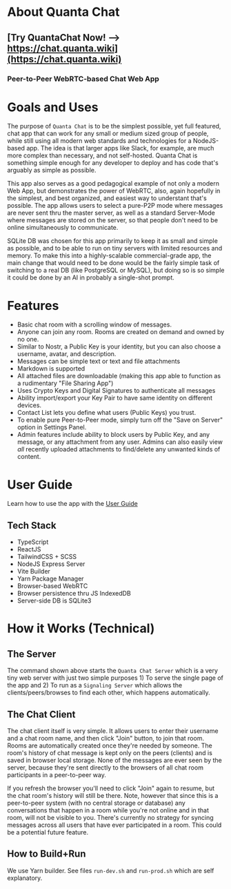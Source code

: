 # About Quanta Chat

## [Try QuantaChat Now! --> https://chat.quanta.wiki](https://chat.quanta.wiki)

### Peer-to-Peer WebRTC-based Chat Web App

# Goals and Uses

The purpose of `Quanta Chat` is to be the simplest possible, yet full featured, chat app that can work for any small or medium sized group of people, while still using all modern web standards and technologies for a NodeJS-based app. The idea is that larger apps like Slack, for example, are much more complex than necessary, and not self-hosted. Quanta Chat is something simple enough for any developer to deploy and has code that's arguably as simple as possible.

This app also serves as a good pedagogical example of not only a modern Web App, but demonstrates the power of WebRTC, also, again hopefully in the simplest, and best organized, and easiest way to understant that's possible. The app allows users to select a pure-P2P mode where messages are never sent thru the master server, as well as a standard Server-Mode where messages are stored on the server, so that people don't need to be online simultaneously to communicate.

SQLite DB was chosen for this app primarily to keep it as small and simple as possible, and to be able to run on tiny servers with limited resources and memory. To make this into a highly-scalable commercial-grade app, the main change that would need to be done would be the fairly simple task of switching to a real DB (like PostgreSQL or MySQL), but doing so is so simple it could be done by an AI in probably a single-shot prompt.

# Features

* Basic chat room with a scrolling window of messages.
* Anyone can join any room. Rooms are created on demand and owned by no one.
* Similar to Nostr, a Public Key is your identity, but you can also choose a username, avatar, and description.
* Messages can be simple text or text and file attachments
* Markdown is supported
* All attached files are downloadable (making this app able to function as a rudimentary "File Sharing App")
* Uses Crypto Keys and Digital Signatures to authenticate all messages
* Ability import/export your Key Pair to have same identity on different devices.
* Contact List lets you define what users (Public Keys) you trust.
* To enable pure Peer-to-Peer mode, simply turn off the "Save on Server" option in Settings Panel. 
* Admin features include ability to block users by Public Key, and any message, or any attachment from any user. Admins can also easily view *all* recently uploaded attachments to find/delete any unwanted kinds of content.

# User Guide

Learn how to use the app with the [User Guide](public/user_guide.md)

## Tech Stack

* TypeScript
* ReactJS
* TailwindCSS + SCSS
* NodeJS Express Server 
* Vite Builder
* Yarn Package Manager
* Browser-based WebRTC
* Browser persistence thru JS IndexedDB
* Server-side DB is SQLite3

# How it Works (Technical)

## The Server

The command shown above starts the `Quanta Chat Server` which is a very tiny web server with just two simple purposes 1) To serve the single page of the app and 2) To run as a `Signaling Server` which allows the clients/peers/browses to find each other, which happens automatically.

## The Chat Client

The chat client itself is very simple. It allows users to enter their username and a chat room name, and then click "Join" button, to join that room. Rooms are automatically created once they're needed by someone. The room's history of chat message is kept only on the peers (clients) and is saved in browser local storage. None of the messages are ever seen by the server, because they're sent directly to the browsers of all chat room participants in a peer-to-peer way.

If you refresh the browser you'll need to click "Join" again to resume, but the chat room's history will still be there. Note, however that since this is a peer-to-peer system (with no central storage or database) any conversations that happen in a room while you're not online and in that room, will not be visible to you. There's currently no strategy for syncing messages across all users that have ever participated in a room. This could be a potential future feature.

## How to Build+Run

We use Yarn builder. See files `run-dev.sh` and `run-prod.sh` which are self explanatory.
